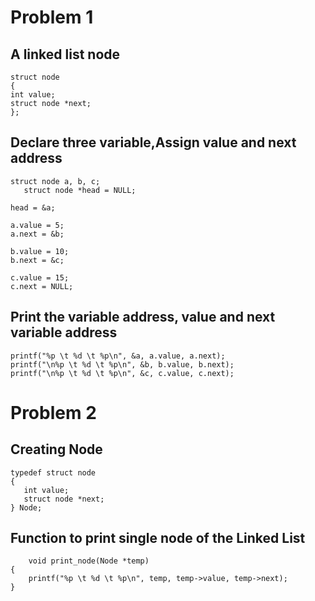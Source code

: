 # Problem 1
##  A linked list node
    struct node
    {
    int value;
    struct node *next;
    };

##  Declare three variable,Assign value and next address

    struct node a, b, c;
       struct node *head = NULL;

    head = &a;

    a.value = 5;
    a.next = &b;
    
    b.value = 10;
    b.next = &c;

    c.value = 15;
    c.next = NULL;

##  Print the variable address, value and next variable address
    printf("%p \t %d \t %p\n", &a, a.value, a.next);
    printf("\n%p \t %d \t %p\n", &b, b.value, b.next);
    printf("\n%p \t %d \t %p\n", &c, c.value, c.next);
    
    
 # Problem 2
 ## Creating Node
    typedef struct node
    {
       int value;
       struct node *next;
    } Node;
 
 ## Function to print single node of the Linked List 
        void print_node(Node *temp)
    {
        printf("%p \t %d \t %p\n", temp, temp->value, temp->next);
    }

